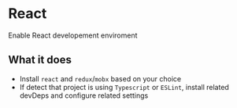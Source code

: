 # React

Enable React developement enviroment

## What it does

- Install `react` and `redux`/`mobx` based on your choice
- If detect that project is using `Typescript` or `ESLint`, install related devDeps and configure related settings
